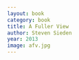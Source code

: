 ```yaml
---
layout: book
category: book
title: A Fuller View
author: Steven Sieden
year: 2013
image: afv.jpg
---
```

